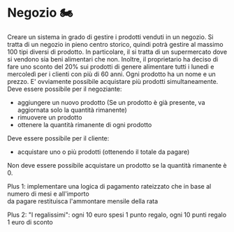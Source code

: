 # Negozio 🏍

Creare un sistema in grado di gestire i prodotti venduti in un negozio. Si tratta di un negozio in
pieno centro storico, quindi potrà gestire al massimo 100 tipi diversi di prodotto. In particolare, il
si tratta di un supermercato dove si vendono sia beni alimentari che non. Inoltre, il proprietario ha
deciso di fare uno sconto del 20% sui prodotti di genere alimentare tutti i lunedì e mercoledì per
i clienti con più di 60 anni.
Ogni prodotto ha un nome e un prezzo. E' ovviamente possibile acquistare più prodotti simultaneamente.
Deve essere possibile per il negoziante:
- aggiungere un nuovo prodotto (Se un prodotto è già presente,
  va aggiornata solo la quantità rimanente)
- rimuovere un prodotto
- ottenere la quantità rimanente di ogni prodotto

Deve essere possibile per il cliente:
- acquistare uno o più prodotti (ottenendo il totale da pagare)

Non deve essere possibile acquistare un prodotto se la quantità rimanente è 0.


Plus 1: implementare una logica di pagamento rateizzato che in base al numero di mesi e all'importo   
da pagare restituisca l'ammontare mensile della rata

Plus 2: "I regalissimi": ogni 10 euro spesi 1 punto regalo, ogni 10 punti regalo 1 euro di sconto